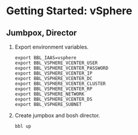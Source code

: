 # Getting Started: vSphere

## Jumbpox, Director

1. Export environment variables.
    ```
    export BBL_IAAS=vsphere
    export BBL_VSPHERE_VCENTER_USER
    export BBL_VSPHERE_VCENTER_PASSWORD
    export BBL_VSPHERE_VCENTER_IP
    export BBL_VSPHERE_VCENTER_DC
    export BBL_VSPHERE_VCENTER_CLUSTER
    export BBL_VSPHERE_VCENTER_RP
    export BBL_VSPHERE_NETWORK
    export BBL_VSPHERE_VCENTER_DS
    export BBL_VSPHERE_SUBNET
    ```

1. Create jumpbox and bosh director.
    ```
    bbl up
    ```
